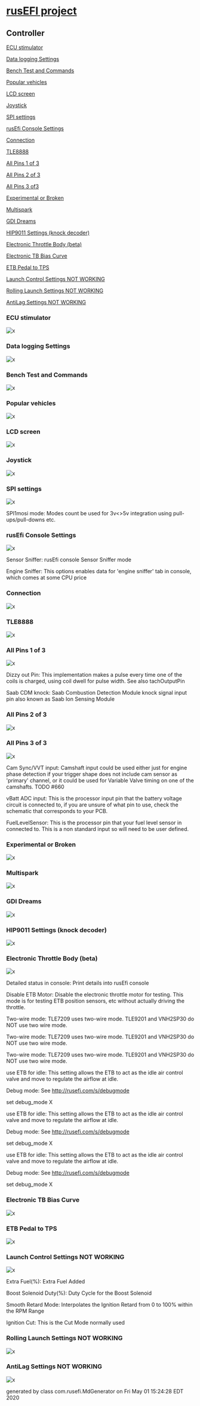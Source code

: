 # [rusEFI project](rusEFI-project)

## Controller

[ECU stimulator](#ecu-stimulator)

[Data logging Settings](#data-logging-settings)

[Bench Test and Commands](#bench-test-and-commands)

[Popular vehicles](#popular-vehicles)

[LCD screen](#lcd-screen)

[Joystick](#joystick)

[SPI settings](#spi-settings)

[rusEfi Console Settings](#rusefi-console-settings)

[Connection](#connection)

[TLE8888](#tle8888)

[All Pins 1 of 3](#all-pins-1-of-3)

[All Pins 2 of 3](#all-pins-2-of-3)

[All Pins 3 of3](#all-pins-3-of-3)

[Experimental or Broken](#experimental-or-broken)

[Multispark](#multispark)

[GDI Dreams](#gdi-dreams)

[HIP9011 Settings (knock decoder)](#hip9011-settings-knock-decoder)

[Electronic Throttle Body (beta)](#electronic-throttle-body-beta)

[Electronic TB Bias Curve](#electronic-tb-bias-curve)

[ETB Pedal to TPS](#etb-pedal-to-tps)

[Launch Control Settings NOT WORKING](#launch-control-settings-not-working)

[Rolling Launch Settings NOT WORKING](#rolling-launch-settings-not-working)

[AntiLag Settings NOT WORKING](#antilag-settings-not-working)

### ECU stimulator

![x](/Overview/TS_generated/dialog_ECU_stimulator.png)

### Data logging Settings

![x](/Overview/TS_generated/dialog_Datalogging_Settings.png)

### Bench Test and Commands

![x](/Overview/TS_generated/dialog_Bench_Test_and_Commands.png)

### Popular vehicles

![x](/Overview/TS_generated/dialog_Popular_vehicles.png)

### LCD screen

![x](/Overview/TS_generated/dialog_LCD_screen.png)

### Joystick

![x](/Overview/TS_generated/dialog_Joystick.png)

### SPI settings

![x](/Overview/TS_generated/dialog_SPI_settings.png)

SPI1mosi mode: Modes count be used for 3v<>5v integration using pull-ups/pull-downs etc.

### rusEfi Console Settings

![x](/Overview/TS_generated/dialog_rusEfi_Console_Settings.png)

Sensor Sniffer: rusEfi console Sensor Sniffer mode

Engine Sniffer: This options enables data for 'engine sniffer' tab in console, which comes at some CPU price

### Connection

![x](/Overview/TS_generated/dialog_Connection.png)

### TLE8888

![x](/Overview/TS_generated/dialog_TLE8888.png)

### All Pins 1 of 3

![x](/Overview/TS_generated/dialog_All_Pins_1_3.png)

Dizzy out Pin: This implementation makes a pulse every time one of the coils is charged, using coil dwell for pulse width. See also tachOutputPin

Saab CDM knock: Saab Combustion Detection Module knock signal input pin
also known as Saab Ion Sensing Module

### All Pins 2 of 3

![x](/Overview/TS_generated/dialog_All_Pins_2_3.png)

### All Pins 3 of 3

![x](/Overview/TS_generated/dialog_All_Pins_3_3.png)

Cam Sync/VVT input: Camshaft input could be used either just for engine phase detection if your trigger shape does not include cam sensor as 'primary' channel, or it could be used for Variable Valve timing on one of the camshafts.
TODO #660

vBatt ADC input: This is the processor input pin that the battery voltage circuit is connected to, if you are unsure of what pin to use, check the schematic that corresponds to your PCB.

FuelLevelSensor: This is the processor pin that your fuel level sensor in connected to. This is a non standard input so will need to be user defined.

### Experimental or Broken

![x](/Overview/TS_generated/dialog_Experimental_Broken.png)

### Multispark

![x](/Overview/TS_generated/dialog_Multispark.png)

### GDI Dreams

![x](/Overview/TS_generated/dialog_GDI_Dreams.png)

### HIP9011 Settings (knock decoder)

![x](/Overview/TS_generated/dialog_HIP9011_Settings_knock_decoder.png)

### Electronic Throttle Body (beta)

![x](/Overview/TS_generated/dialog_Electronic_Throttle_Body_beta.png)

Detailed status in console: Print details into rusEfi console

Disable ETB Motor: Disable the electronic throttle motor for testing.
This mode is for testing ETB position sensors, etc without actually driving the throttle.

Two-wire mode: TLE7209 uses two-wire mode. TLE9201 and VNH2SP30 do NOT use two wire mode.

Two-wire mode: TLE7209 uses two-wire mode. TLE9201 and VNH2SP30 do NOT use two wire mode.

Two-wire mode: TLE7209 uses two-wire mode. TLE9201 and VNH2SP30 do NOT use two wire mode.

use ETB for idle: This setting allows the ETB to act as the idle air control valve and move to regulate the airflow at idle.

Debug mode: See <http://rusefi.com/s/debugmode>

set debug_mode X

use ETB for idle: This setting allows the ETB to act as the idle air control valve and move to regulate the airflow at idle.

Debug mode: See <http://rusefi.com/s/debugmode>

set debug_mode X

use ETB for idle: This setting allows the ETB to act as the idle air control valve and move to regulate the airflow at idle.

Debug mode: See <http://rusefi.com/s/debugmode>

set debug_mode X

### Electronic TB Bias Curve

![x](/Overview/TS_generated/dialog_Electronic_TB_Bias_Curve.png)

### ETB Pedal to TPS

![x](/Overview/TS_generated/dialog_ETB_Pedal_to_TPS.png)

### Launch Control Settings NOT WORKING

![x](/Overview/TS_generated/dialog_Launch_Control_Settings_NOT_WORKING.png)

Extra Fuel(%): Extra Fuel Added

Boost Solenoid Duty(%): Duty Cycle for the Boost Solenoid

Smooth Retard Mode: Interpolates the Ignition Retard from 0 to 100% within the RPM Range

Ignition Cut: This is the Cut Mode normally used

### Rolling Launch Settings NOT WORKING

![x](/Overview/TS_generated/dialog_Rolling_Launch_Settings_NOT_WORKING.png)

### AntiLag Settings NOT WORKING

![x](/Overview/TS_generated/dialog_AntiLag_Settings_NOT_WORKING.png)

generated by class com.rusefi.MdGenerator on Fri May 01 15:24:28 EDT 2020
